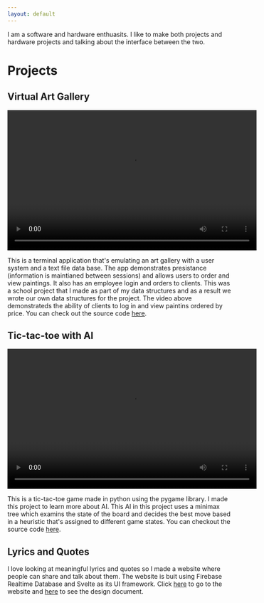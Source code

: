 ```yaml
---
layout: default
---
```

I am a software and hardware enthuasits. I like to make both projects and hardware projects and talking about the interface between the two.

# Projects
## Virtual Art Gallery

<video src="https://user-images.githubusercontent.com/17362800/207952910-e6cc1e04-79f5-45a2-882a-36fb79354839.mov" controls width="560" height="315" style="max-width: 730px;">
</video>

This is a terminal application that's emulating an art gallery with a user system and a text file data base. The app demonstrates presistance (information is maintianed between sessions) and allows users to order and view paintings. It also has an employee login and orders to clients. This was a school project that I made as part of my data structures and as a result we wrote our own data structures for the project. The video above demonstrateds the ability of clients to log in and view paintins ordered by price. You can check out the source code [here](https://github.com/adam100150/virtual-art-gallery).


## Tic-tac-toe with AI

<video src="https://user-images.githubusercontent.com/17362800/207983154-f5ff7851-4dd6-4b0d-90f0-94c81a6d60f7.mov" controls width="560" height="315" style="max-width: 730px;">
</video>

This is a tic-tac-toe game made in python using the pygame library. I made this project to learn more about AI. This AI in this project uses a minimax tree which examins the state of the board and decides the best move based in a heuristic that's assigned to different game states. You can checkout the source code [here](https://github.com/adam100150/tic-tac-toe).

## Lyrics and Quotes

I love looking at meaningful lyrics and quotes so I made a website where people can share and talk about them. The website is buit using Firebase Realtime Database and Svelte as its UI framework. Click [here](lyricsandquotes.org) to go to the website and [here]() to see the design document.

